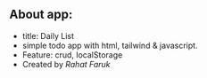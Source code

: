## About app:
- title: Daily List
- simple todo app with html, tailwind & javascript. 
- Feature: crud, localStorage 
- Created by *Rahat Faruk*